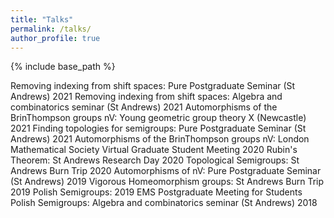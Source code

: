 ```yaml
---
title: "Talks"
permalink: /talks/
author_profile: true
---
```

{% include base_path %}

Removing indexing from shift spaces: Pure Postgraduate Seminar (St Andrews) 2021
Removing indexing from shift spaces: Algebra and combinatorics seminar (St Andrews)
2021
Automorphisms of the BrinThompson groups nV: Young geometric group theory X (Newcastle) 2021
Finding topologies for semigroups: Pure Postgraduate Seminar (St Andrews) 2021
Automorphisms of the BrinThompson groups nV: London Mathematical Society Virtual Graduate Student Meeting 2020
Rubin's Theorem: St Andrews Research Day 2020
Topological Semigroups: St Andrews Burn Trip 2020
Automorphisms of nV: Pure Postgraduate Seminar (St Andrews) 2019
Vigorous Homeomorphism groups: St Andrews Burn Trip 2019
Polish Semigroups: 2019 EMS Postgraduate Meeting for Students
Polish Semigroups: Algebra and combinatorics seminar (St Andrews) 2018
